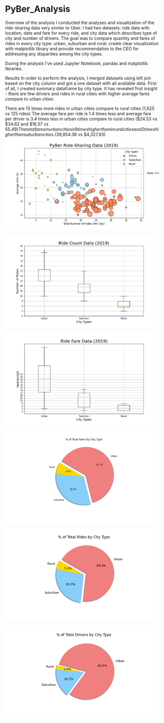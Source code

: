# PyBer_Analysis

Overview of the analysis
I conducted the analyses and visualization of the ride-sharing data very similar to Uber. I had two datasets: ride data with location, date and fare for every ride, and city data which describes type of city and number of drivers. The goal was to compare quantity and fares of rides in every city type: urban, suburban and rural; create clear visualization with matplotlib library and provide recommendation to the CEO for addressing any disparities among the city types.

During the analysis I’ve used Jupyter Notebook, pandas and matplotlib libraries.

Results
In order to perform the analysis, I merged datasets using left join based on the city column and got a one dataset with all available data. First of all, I created summary dataframe by city type. It has revealed first insight - there are few drivers and rides in rural cities with higher average fares compare to urban cities:

There are 13 times more rides in urban cities compare to rural cities (1,625 vs 125 rides)
The average fare per ride is 1.4 times less and average fare per driver is 3.4 times less in urban cities compare to rural cities ($24.53 vs $34.62 and $16.57 vs $55.49)
The total fares in urban cities is 9 times higher than in rural cities and 2 times higher than suburban cities. ($39,854.38 vs $4,327.93)
![](https://github.com/shamayun/PyBer_Analysis/blob/main/Resources/Fig1.png)

![](https://github.com/shamayun/PyBer_Analysis/blob/main/Resources/Fig2.png)

![](https://github.com/shamayun/PyBer_Analysis/blob/main/Resources/Fig3.png)

![](https://github.com/shamayun/PyBer_Analysis/blob/main/Resources/Fig5.png)

![](https://github.com/shamayun/PyBer_Analysis/blob/main/Resources/Fig6.png)

![](https://github.com/shamayun/PyBer_Analysis/blob/main/Resources/Fig7.png)
